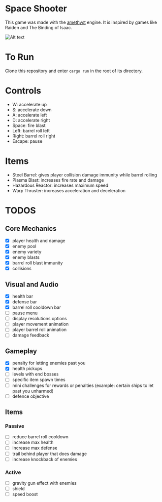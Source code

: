# Space Shooter

This game was made with the [amethyst](https://amethyst.rs/) engine. It is inspired by games like Raiden and The Binding of Isaac.

![Alt text](https://gfycat.com/greenwindingaltiplanochinchillamouse)

# To Run

Clone this repository and enter `cargo run` in the root of its directory.

# Controls

- W: accelerate up
- S: accelerate down
- A: accelerate left
- D: accelerate right
- Space: fire blast
- Left: barrel roll left
- Right: barrel roll right
- Escape: pause

# Items

- Steel Barrel: gives player collision damage immunity while barrel rolling
- Plasma Blast: increases fire rate and damage
- Hazardous Reactor: increases maximum speed
- Warp Thruster: increases acceleration and deceleration

# TODOS

## Core Mechanics
- [x] player health and damage
- [x] enemy pool
- [x] enemy variety
- [x] enemy blasts
- [x] barrel roll blast immunity
- [x] collisions
## Visual and Audio
- [x] health bar
- [x] defense bar
- [x] barrel roll cooldown bar
- [ ] pause menu
- [ ] display resolutions options
- [ ] player movement animation
- [ ] player barrel roll animation
- [ ] damage feedback
## Gameplay
- [x] penalty for letting enemies past you
- [x] health pickups
- [ ] levels with end bosses
- [ ] specific item spawn times
- [ ] mini challenges for rewards or penalties (example: certain ships to let past you unharmed)
- [ ] defence objective
## Items
### Passive 
- [ ] reduce barrel roll cooldown
- [ ] increase max health
- [ ] increase max defense
- [ ] trail behind player that does damage
- [ ] increase knockback of enemies
### Active
- [ ] gravity gun effect with enemies
- [ ] shield
- [ ] speed boost

